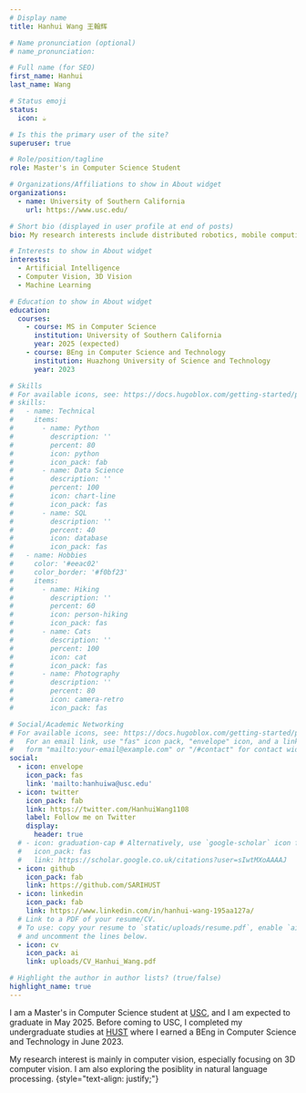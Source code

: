 ```yaml
---
# Display name
title: Hanhui Wang 王翰辉

# Name pronunciation (optional)
# name_pronunciation: 

# Full name (for SEO)
first_name: Hanhui
last_name: Wang

# Status emoji
status:
  icon: ☕️

# Is this the primary user of the site?
superuser: true

# Role/position/tagline
role: Master's in Computer Science Student

# Organizations/Affiliations to show in About widget
organizations:
  - name: University of Southern California
    url: https://www.usc.edu/

# Short bio (displayed in user profile at end of posts)
bio: My research interests include distributed robotics, mobile computing and programmable matter.

# Interests to show in About widget
interests:
  - Artificial Intelligence
  - Computer Vision, 3D Vision
  - Machine Learning

# Education to show in About widget
education:
  courses:
    - course: MS in Computer Science
      institution: University of Southern California
      year: 2025 (expected)
    - course: BEng in Computer Science and Technology
      institution: Huazhong University of Science and Technology
      year: 2023

# Skills
# For available icons, see: https://docs.hugoblox.com/getting-started/page-builder/#icons
# skills:
#   - name: Technical
#     items:
#       - name: Python
#         description: ''
#         percent: 80
#         icon: python
#         icon_pack: fab
#       - name: Data Science
#         description: ''
#         percent: 100
#         icon: chart-line
#         icon_pack: fas
#       - name: SQL
#         description: ''
#         percent: 40
#         icon: database
#         icon_pack: fas
#   - name: Hobbies
#     color: '#eeac02'
#     color_border: '#f0bf23'
#     items:
#       - name: Hiking
#         description: ''
#         percent: 60
#         icon: person-hiking
#         icon_pack: fas
#       - name: Cats
#         description: ''
#         percent: 100
#         icon: cat
#         icon_pack: fas
#       - name: Photography
#         description: ''
#         percent: 80
#         icon: camera-retro
#         icon_pack: fas

# Social/Academic Networking
# For available icons, see: https://docs.hugoblox.com/getting-started/page-builder/#icons
#   For an email link, use "fas" icon pack, "envelope" icon, and a link in the
#   form "mailto:your-email@example.com" or "/#contact" for contact widget.
social:
  - icon: envelope
    icon_pack: fas
    link: 'mailto:hanhuiwa@usc.edu'
  - icon: twitter
    icon_pack: fab
    link: https://twitter.com/HanhuiWang1108
    label: Follow me on Twitter
    display:
      header: true
  # - icon: graduation-cap # Alternatively, use `google-scholar` icon from `ai` icon pack
  #   icon_pack: fas
  #   link: https://scholar.google.co.uk/citations?user=sIwtMXoAAAAJ
  - icon: github
    icon_pack: fab
    link: https://github.com/SARIHUST
  - icon: linkedin
    icon_pack: fab
    link: https://www.linkedin.com/in/hanhui-wang-195aa127a/
  # Link to a PDF of your resume/CV.
  # To use: copy your resume to `static/uploads/resume.pdf`, enable `ai` icons in `params.yaml`,
  # and uncomment the lines below.
  - icon: cv
    icon_pack: ai
    link: uploads/CV_Hanhui_Wang.pdf

# Highlight the author in author lists? (true/false)
highlight_name: true
---
```


I am a Master's in Computer Science student at [USC](https://www.usc.edu/), and I am expected to graduate in May 2025. Before coming to USC, I completed my undergraduate studies at [HUST](https://hust.edu.cn/) where I earned a BEng in Computer Science and Technology in June 2023.

My research interest is mainly in computer vision, especially focusing on 3D computer vision. I am also exploring the posiblity in natural language processing.
{style="text-align: justify;"}
